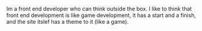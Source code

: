 Im a front end developer who can think outside the box. I like to think that front end development is like game development, it has a start and a finish, and the site itslef has
a theme to it (like a game).
